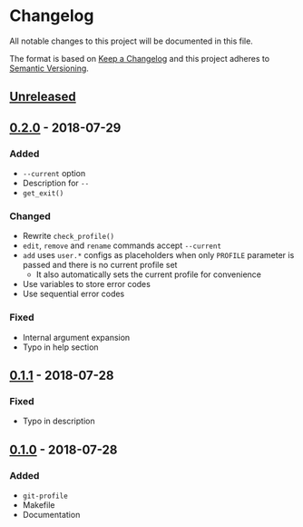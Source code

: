 # Changelog

All notable changes to this project will be documented in this file.

The format is based on [Keep a Changelog]
and this project adheres to [Semantic Versioning].


## [Unreleased]


## [0.2.0] - 2018-07-29

### Added
- `--current` option
- Description for `--`
- `get_exit()`

### Changed
- Rewrite `check_profile()`
- `edit`, `remove` and `rename` commands accept `--current`
- `add` uses `user.*` configs as placeholders
  when only `PROFILE` parameter is passed
  and there is no current profile set
  - It also automatically sets the current profile for convenience
- Use variables to store error codes
- Use sequential error codes

### Fixed
- Internal argument expansion
- Typo in help section


## [0.1.1] - 2018-07-28

### Fixed
- Typo in description


## [0.1.0] - 2018-07-28

### Added
- `git-profile`
- Makefile
- Documentation


[Keep a Changelog]: http://keepachangelog.com/en/1.0.0/
[Semantic Versioning]: http://semver.org/spec/v2.0.0.html

[Unreleased]: https://github.com/aryelgois/git-profile/compare/v0.2.0...develop
[0.2.0]: https://github.com/aryelgois/git-profile/compare/v0.1.1...v0.2.0
[0.1.1]: https://github.com/aryelgois/git-profile/compare/v0.1.0...v0.1.1
[0.1.0]: https://github.com/aryelgois/git-profile/compare/7e6b88e221e3c2ad1fff65626c8aff9af6a2197e...v0.1.0
